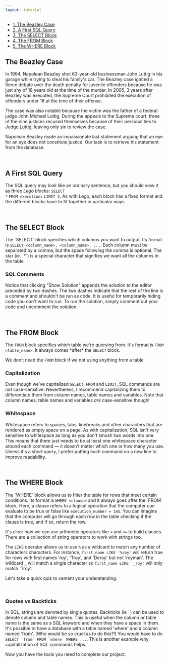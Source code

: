 ```yaml
---
layout: tutorial
---
```

<div id="nav">
  <ul class="siblinks">
    <li><a href="#beazley_case">1. The Beazley Case</a></li>
    <li><a href="#first">2. A First SQL Query</a></li>
    <li><a href="#select">3. The SELECT Block</a></li>
    <li><a href="#from">4. The FROM Block</a></li>
    <li><a href="#where">5. The WHERE Block</a></li>
  </ul>
</div>

<a name="beazley_case"></a>
<h2>The Beazley Case</h2>
In 1994, Napolean Beazley shot 63-year-old businessman John Luttig in his garage while trying to steal his family's car. The Beazley case ignited a fierce debate over the death penalty for juvenile offenders because he was just shy of 18 years old at the time of the murder. In 2005, 3 years after Beazley was executed, the Supreme Court prohibited the execution of offenders under 18 at the time of their offense.

The case was also notable because the victim was the father of a federal judge John Michael Luttig. During the appeals to the Supreme court, three of the nine justices recused themselves because of their personal ties to Judge Luttig, leaving only six to review the case.

Napolean Beazley made an impassionate last statement arguing that an eye for an eye does not constitute justice. Our task is to retrieve his statement from the database.

<br>
<a name="first"></a>
<h2>A First SQL Query</h2>
<sql-exercise
  data-question="Run this query to find the first 3 rows of the 'executions' table."
  data-comment="Viewing a few rows is a good way to find out the columns of a table."
  data-default-text="SELECT * FROM executions LIMIT 3"
  data-solution="SELECT * FROM executions LIMIT 3"></sql-exercise>

The SQL query may look like an ordinary sentence, but you should view it as three *Lego blocks*:
<code class='codeblock'>SELECT *</code>
<code class='codeblock'>FROM executions</code>
<code class='codeblock'>LIMIT 3</code>.
As with Lego, each block has a fixed format and the different blocks have to fit together in particular ways.

<br>
<a name="select"></a>
<h2>The SELECT Block</h2>
The `SELECT` block specifies which columns you want to output. Its format is <code class='codeblock'>SELECT &lt;column_name&gt;, &lt;column_name&gt;, ...</code>. Each column must be separated by a comma, but the space following the comma is optional. The star (ie. `*`) is a special character that signifies we want all the columns in the table.

<sql-exercise
  data-question="Edit the query to select first_name, last_name and last_statement columns."
  data-default-text="SELECT first_name, last_name FROM executions LIMIT 3"
  data-solution="SELECT first_name, last_name, last_statement FROM executions LIMIT 3"></sql-exercise>
  
<div class="sideNote">
  <h3>SQL Comments</h3>
  <p>Notice that clicking "Show Solution" appends the solution to the editor preceded by two dashes. The two dashes indicate that the rest of the line is a comment and shouldn't be run as code. It is useful for temporarily hiding code you don't want to run. To run the solution, simply comment out your code and uncomment the solution.</p>
</div>

<br>
<a name="from"></a>
<h2>The FROM Block</h2>
The <code>FROM</code> block specifies which table we're querying from. It's format is <code class="codeblock">FROM &lt;table_name&gt;</code>. It always comes *after* the <code>SELECT</code> block.

<sql-exercise
  data-question="Run the given query and observe the error it produces. Fix the query."
  data-comment="Make it a habit to examine error messages when something goes wrong. Avoid debugging by gut feel or trial and error."
  data-default-text="SELECT first_name FROM execution LIMIT 3"
  data-solution="SELECT first_name FROM executions LIMIT 3"></sql-exercise>
  
We don’t need the `FROM` block if we not using anything from a table.

<sql-exercise
  data-question="Modify the query to calculate the product and sum of 7843 and 730."
  data-comment="SQL supports all the usual arithmetic operations."
  data-default-text="SELECT 432 - 19, 5 / 2"
  data-solution="SELECT 7843 * 730, 7843 + 730"></sql-exercise>
  
<div class="sideNote">
  <h3>Capitalization</h3>
  <p>Even though we’ve capitalized <code>SELECT</code>, <code>FROM</code> and <code>LIMIT</code>, SQL commands are not case-sensitive. Nevertheless, I recommend capitalizing them to differentiate them from column names, table names and variables. Note that column names, table names and variables <i>are</i> case-sensitive though!</p>
</div>

<div class="sideNote">
  <h3>Whitespace</h3>
  <p>Whitespace refers to spaces, tabs, linebreaks and other characters that are rendered as empty space on a page. As with capitalization, SQL isn't very sensitive to whitespace as long as you don't smush two words into one. This means that there just needs to be at least one whitespace character around each command — it doesn't matter which one or how many you use. Unless it's a short query, I prefer putting each command on a new line to improve readability.</p>
</div>

<sql-exercise
  data-question="Verify that messing up capitalization and whitespace still gives a valid query."
  data-comment="Karla Tucker was the first woman executed in Texas since the Civil War. She was put to death for killing two people during a 1983 robbery."
  data-default-text="   SeLeCt   first_name,last_name 
  fRoM      executions   
           WhErE execution_number = 145"
  data-solution="SELECT first_name, last_name FROM executions WHERE execution_number = 145"></sql-exercise>

<br>
<a name="where"></a>
<h2>The WHERE Block</h2>
The `WHERE` block allows us to filter the table for rows that meet certain conditions. Its format is <code class='codeblock'>WHERE &lt;clause&gt;</code> and it always goes after the `FROM` block. Here, a clause refers to a logical operation that the computer can evaluate to be true or false like <code>execution_number = 145</code>. You can imagine that the computer will go through each row in the table checking if the clause is true, and if so, return the row.

<sql-exercise
  data-question="Find the first and last names and ages of inmates 25 or younger at time of execution."
  data-comment="Because the average time inmates spend on death row prior to execution is 10.26 years, only 6 inmates this young have been executed in Texas since 1976."
  data-default-text=""
  data-solution="SELECT first_name, last_name, age FROM executions WHERE age <= 25"></sql-exercise>

It's clear how we can use arthmetic operators like `<` and `<=` to build clauses. There are a collection of string operators to work with strings too. 

The <code>LIKE</code> operator allows us to use `%` as a wildcard to match any number of characters characters. For instance, `first_name LIKE '%roy'` will return true for rows with first names 'roy', 'Troy', and 'Deroy' but not 'royman'. The wildcard `_` will match a single character so `first_name LIKE '_roy'` will only match 'Troy'.

<sql-exercise
    data-question="Find the execution_number of Raymond Landry."
    data-comment="You might think this would be easy since we already know his first and last name. But datasets are rarely so clean. Use the LIKE operator so you don't have to know his name perfectly to find it."
    data-default-text="SELECT execution_number FROM executions
WHERE first_name = 'Raymond' AND last_name = 'Landry'"
    data-solution="SELECT execution_number FROM executions WHERE first_name = 'Raymond' AND last_name LIKE '%Landry%'"></sql-exercise>

Let's take a quick quiz to cement your understanding.
 
<sql-quiz
  data-title="Select the <code>WHERE</code> blocks with valid clauses."
  data-description="These are tricky. Even if you've guessed correctly, read the hints to understand the reasoning.">
  <sql-quiz-option
    data-value="bool_literal"
    data-statement="WHERE false"
    data-hint="<code>true</code> and <code>false</code> are the most basic logical clauses. This block guarantees that no rows will be returned."
    data-correct="true"></sql-quiz-option>
  <sql-quiz-option
    data-value="python_equal"
    data-statement="WHERE age == 62"
    data-hint="The <code>==</code> operator checks equality in many other programming languages but SQL uses <code>=</code>."
    ></sql-quiz-option>
  <sql-quiz-option
    data-value="column_comparison"
    data-statement="WHERE execution_number < age"
    data-hint="Multiple column names may be used in a clause."
    data-correct="true"></sql-quiz-option>
  <sql-quiz-option
    data-value="greaterthan_orequal"
    data-statement="WHERE age => 62"
    data-hint="The 'greater than or equal to' operator is <code>>=</code>. The order of the symbols matches what you would say in English."
    ></sql-quiz-option>    
  <sql-quiz-option
    data-value="int_column"
    data-statement="WHERE age"
    data-hint="SQL can evaluate the truth-value of almost anything. The 'age' column is filled with integers. The rule for integers is 0 is false and everything else is true, so only rows with non-zero ages will be returned."
    data-correct="true"
    ></sql-quiz-option>
   <sql-quiz-option
    data-value="like_order"
    data-statement="WHERE '%obert%' LIKE first_name"
    data-hint="More than one wildcard is fine. But the pattern has to come after the LIKE operator."
    data-correct="true"
    ></sql-quiz-option>
    </sql-quiz>

<div class="sideNote">
  <h3>Quotes vs Backticks</h3>
  <p>In SQL, strings are denoted by single quotes. Backticks (ie <code>`</code>) can be used to denote column and table names. This is useful when the column or table name is the same as a SQL keyword and when they have a space in them. It's possible to have a database with a table named 'where' and a column named 'from'. (Who would be so cruel as to do this?!) You would have to do <code>SELECT `from` FROM `where` WHERE ...</code>. This is another example why capitalization of SQL commands helps.</p>
</div>
    
Now you have the tools you need to complete our project.
<sql-exercise
  data-question="Find Napolean Beazley's last statement."
  data-comment="Recall that Beazley was only 25 when he made this statement."
  data-default-text=""
  data-solution="SELECT last_statement FROM executions WHERE first_name = 'Napoleon' AND last_name = 'Beazley'"></sql-exercise>

